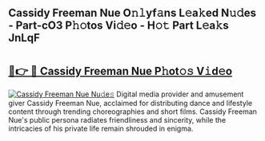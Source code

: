 ## Cassidy Freeman Nue O𝚗𝚕yf𝚊ns L𝚎a𝚔ed N𝚞𝚍es - Part-cO3 P𝚑𝚘tos Vi𝚍𝚎o - H𝚘𝚝 Part L𝚎a𝚔s JnLqF

# <h2><a href="http://kf66t6b.oniu.top/?m=Cassidy+Freeman+Nue">🔗👉 🔴 Cassidy Freeman Nue P𝚑ot𝚘𝚜 V𝚒d𝚎o</a></h2>

[![Cassidy Freeman Nue Nu𝚍e𝚜](https://i.imgur.com/0qMVB7G.gif)](http://kf66t6b.oniu.top/?m=Cassidy+Freeman+Nue)
Digital media provider and amusement giver Cassidy Freeman Nue, acclaimed for distributing dance and lifestyle content through trending choreographies and short films. Cassidy Freeman Nue's public persona radiates friendliness and sincerity, while the intricacies of his private life remain shrouded in enigma.  
